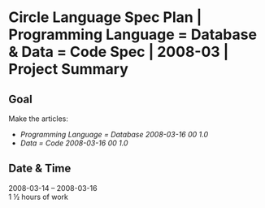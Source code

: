 ﻿Circle Language Spec Plan | Programming Language = Database & Data = Code Spec | 2008-03 | Project Summary
========================================================================================================


Goal
----

Make the articles:

- *Programming Language = Database*  *2008-03-16 00  1.0*
- *Data = Code*  *2008-03-16 00  1.0*


Date & Time
-----------

2008-03-14 – 2008-03-16  
1 ½ hours of work

